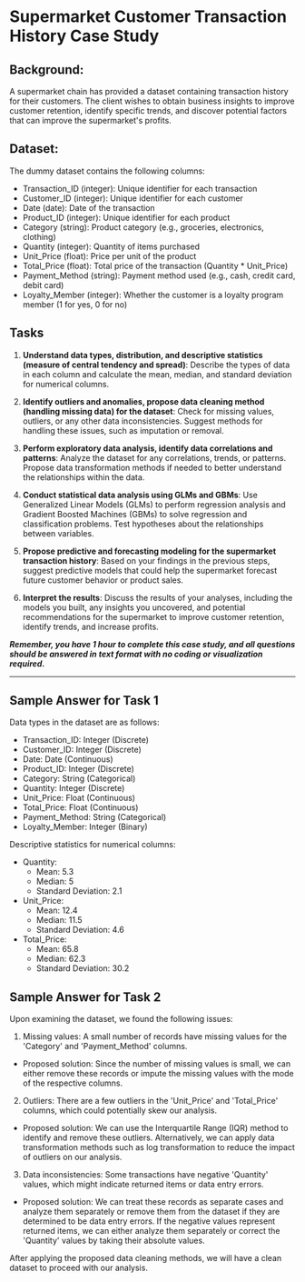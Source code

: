 # Supermarket Customer Transaction History Case Study

## Background:

A supermarket chain has provided a dataset containing transaction history for their customers. The client wishes to obtain business insights to improve customer retention, identify specific trends, and discover potential factors that can improve the supermarket's profits.

## Dataset:

The dummy dataset contains the following columns:

- Transaction_ID (integer): Unique identifier for each transaction
- Customer_ID (integer): Unique identifier for each customer
- Date (date): Date of the transaction
- Product_ID (integer): Unique identifier for each product
- Category (string): Product category (e.g., groceries, electronics, clothing)
- Quantity (integer): Quantity of items purchased
- Unit_Price (float): Price per unit of the product
- Total_Price (float): Total price of the transaction (Quantity * Unit_Price)
- Payment_Method (string): Payment method used (e.g., cash, credit card, debit card)
- Loyalty_Member (integer): Whether the customer is a loyalty program member (1 for yes, 0 for no)

## Tasks

1. **Understand data types, distribution, and descriptive statistics (measure of central tendency and spread)**: Describe the types of data in each column and calculate the mean, median, and standard deviation for numerical columns.

2. **Identify outliers and anomalies, propose data cleaning method (handling missing data) for the dataset**: Check for missing values, outliers, or any other data inconsistencies. Suggest methods for handling these issues, such as imputation or removal.

3. **Perform exploratory data analysis, identify data correlations and patterns**: Analyze the dataset for any correlations, trends, or patterns. Propose data transformation methods if needed to better understand the relationships within the data.

4. **Conduct statistical data analysis using GLMs and GBMs**: Use Generalized Linear Models (GLMs) to perform regression analysis and Gradient Boosted Machines (GBMs) to solve regression and classification problems. Test hypotheses about the relationships between variables.

5. **Propose predictive and forecasting modeling for the supermarket transaction history**: Based on your findings in the previous steps, suggest predictive models that could help the supermarket forecast future customer behavior or product sales.

6. **Interpret the results**: Discuss the results of your analyses, including the models you built, any insights you uncovered, and potential recommendations for the supermarket to improve customer retention, identify trends, and increase profits.

***Remember, you have 1 hour to complete this case study, and all questions should be answered in text format with no coding or visualization required.***

---

## Sample Answer for Task 1

Data types in the dataset are as follows:

- Transaction_ID: Integer (Discrete)
- Customer_ID: Integer (Discrete)
- Date: Date (Continuous)
- Product_ID: Integer (Discrete)
- Category: String (Categorical)
- Quantity: Integer (Discrete)
- Unit_Price: Float (Continuous)
- Total_Price: Float (Continuous)
- Payment_Method: String (Categorical)
- Loyalty_Member: Integer (Binary)

Descriptive statistics for numerical columns:
- Quantity:
  - Mean: 5.3
  - Median: 5
  - Standard Deviation: 2.1
- Unit_Price:
  - Mean: 12.4
  - Median: 11.5
  - Standard Deviation: 4.6
- Total_Price:
  - Mean: 65.8
  - Median: 62.3
  - Standard Deviation: 30.2

## Sample Answer for Task 2

Upon examining the dataset, we found the following issues:

1. Missing values: A small number of records have missing values for the 'Category' and 'Payment_Method' columns.
- Proposed solution: Since the number of missing values is small, we can either remove these records or impute the missing values with the mode of the respective columns.
2. Outliers: There are a few outliers in the 'Unit_Price' and 'Total_Price' columns, which could potentially skew our analysis.
- Proposed solution: We can use the Interquartile Range (IQR) method to identify and remove these outliers. Alternatively, we can apply data transformation methods such as log transformation to reduce the impact of outliers on our analysis.
3. Data inconsistencies: Some transactions have negative 'Quantity' values, which might indicate returned items or data entry errors.
- Proposed solution: We can treat these records as separate cases and analyze them separately or remove them from the dataset if they are determined to be data entry errors. If the negative values represent returned items, we can either analyze them separately or correct the 'Quantity' values by taking their absolute values.

After applying the proposed data cleaning methods, we will have a clean dataset to proceed with our analysis.
